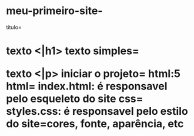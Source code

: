# meu-primeiro-site-
titulo= <h1> texto <|h1> 
texto simples= <p> texto <|p>
iniciar o projeto= html:5 
html= index.html: é responsavel pelo esqueleto do site 
css= styles.css:  é responsavel pelo estilo do site=cores, fonte, aparência, etc 
